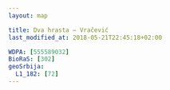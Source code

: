 ```yaml
---
layout: map

title: Dva hrasta – Vračević
last_modified_at: 2018-05-21T22:45:18+02:00

WDPA: [555589032]
BioRaS: [302]
geoSrbija:
  L1_182: [72]
---
```

